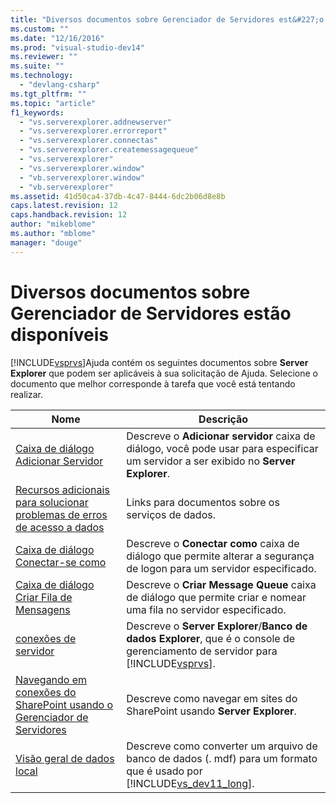 ```yaml
---
title: "Diversos documentos sobre Gerenciador de Servidores est&#227;o dispon&#237;veis | Microsoft Docs"
ms.custom: ""
ms.date: "12/16/2016"
ms.prod: "visual-studio-dev14"
ms.reviewer: ""
ms.suite: ""
ms.technology: 
  - "devlang-csharp"
ms.tgt_pltfrm: ""
ms.topic: "article"
f1_keywords: 
  - "vs.serverexplorer.addnewserver"
  - "vs.serverexplorer.errorreport"
  - "vs.serverexplorer.connectas"
  - "vs.serverexplorer.createmessagequeue"
  - "vs.serverexplorer"
  - "vs.serverexplorer.window"
  - "vb.serverexplorer.window"
  - "vb.serverexplorer"
ms.assetid: 41d50ca4-37db-4c47-8444-6dc2b06d8e8b
caps.latest.revision: 12
caps.handback.revision: 12
author: "mikeblome"
ms.author: "mblome"
manager: "douge"
---
```

# Diversos documentos sobre Gerenciador de Servidores est&#227;o dispon&#237;veis
[!INCLUDE[vsprvs](../code-quality/includes/vsprvs_md.md)]Ajuda contém os seguintes documentos sobre  **Server Explorer** que podem ser aplicáveis à sua solicitação de Ajuda. Selecione o documento que melhor corresponde à tarefa que você está tentando realizar.  
  
|Nome|Descrição|  
|----------|---------------|  
|[Caixa de diálogo Adicionar Servidor](../Topic/Add%20Server%20Dialog%20Box.md)|Descreve o  **Adicionar servidor** caixa de diálogo, você pode usar para especificar um servidor a ser exibido no  **Server Explorer**.|  
|[Recursos adicionais para solucionar problemas de erros de acesso a dados](../data-tools/additional-resources-for-troubleshooting-data-access-errors.md)|Links para documentos sobre os serviços de dados.|  
|[Caixa de diálogo Conectar\-se como](../Topic/Connect%20As%20Dialog%20Box.md)|Descreve o  **Conectar como** caixa de diálogo que permite alterar a segurança de logon para um servidor especificado.|  
|[Caixa de diálogo Criar Fila de Mensagens](../Topic/Create%20Message%20Queue%20Dialog%20Box.md)|Descreve o  **Criar Message Queue** caixa de diálogo que permite criar e nomear uma fila no servidor especificado.|  
|[conexões de servidor](../Topic/Server%20Explorer.md)|Descreve o  **Server Explorer**\/**Banco de dados Explorer**, que é o console de gerenciamento de servidor para [!INCLUDE[vsprvs](../code-quality/includes/vsprvs_md.md)].|  
|[Navegando em conexões do SharePoint usando o Gerenciador de Servidores](/office-dev/office-dev/browsing-sharepoint-connections-using-server-explorer)|Descreve como navegar em sites do SharePoint usando  **Server Explorer**.|  
|[Visão geral de dados local](../data-tools/local-data-overview.md)|Descreve como converter um arquivo de banco de dados \(. mdf\) para um formato que é usado por [!INCLUDE[vs_dev11_long](../data-tools/includes/vs_dev11_long_md.md)].|